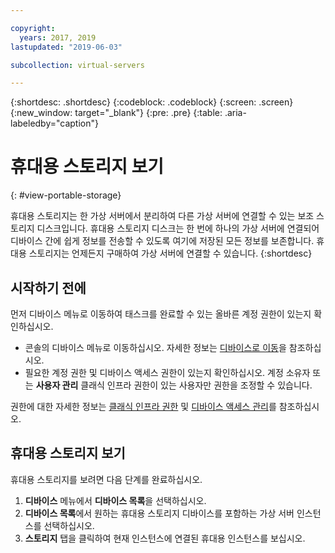 ```yaml
---

copyright:
  years: 2017, 2019
lastupdated: "2019-06-03"

subcollection: virtual-servers

---
```


{:shortdesc: .shortdesc}
{:codeblock: .codeblock}
{:screen: .screen}
{:new_window: target="_blank"}
{:pre: .pre}
{:table: .aria-labeledby="caption"}


# 휴대용 스토리지 보기  
{: #view-portable-storage}

 휴대용 스토리지는 한 가상 서버에서 분리하여 다른 가상 서버에 연결할 수 있는 보조 스토리지 디스크입니다.
 휴대용 스토리지 디스크는 한 번에 하나의 가상 서버에 연결되어 디바이스 간에
 쉽게 정보를 전송할 수 있도록 여기에 저장된 모든 정보를 보존합니다. 휴대용 스토리지는
 언제든지 구매하여 가상 서버에 연결할 수 있습니다.
 {:shortdesc}

## 시작하기 전에
먼저 디바이스 메뉴로 이동하여 태스크를 완료할 수 있는 올바른 계정 권한이 있는지 확인하십시오. 

* 콘솔의 디바이스 메뉴로 이동하십시오. 자세한 정보는 [디바이스로 이동](/docs/vsi?topic=virtual-servers-navigating-devices)을 참조하십시오.
* 필요한 계정 권한 및 디바이스 액세스 권한이 있는지 확인하십시오. 계정 소유자 또는 **사용자 관리** 클래식 인프라 권한이 있는 사용자만 권한을 조정할 수 있습니다. 

권한에 대한 자세한 정보는 [클래식 인프라 권한](/docs/iam?topic=iam-infrapermission#infrapermission) 및 [디바이스 액세스 관리](/docs/vsi?topic=virtual-servers-managing-device-access)를 참조하십시오.

## 휴대용 스토리지 보기
휴대용 스토리지를 보려면 다음 단계를 완료하십시오.

1. **디바이스** 메뉴에서 **디바이스 목록**을 선택하십시오.
2. **디바이스 목록**에서 원하는 휴대용 스토리지 디바이스를 포함하는 가상 서버 인스턴스를 선택하십시오.
3. **스토리지** 탭을 클릭하여 현재 인스턴스에 연결된 휴대용 인스턴스를 보십시오.
